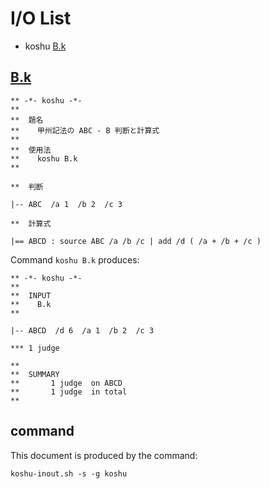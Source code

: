 # I/O List

- koshu [B.k](#bk)



## [B.k](B.k)

```
** -*- koshu -*-
**
**  題名
**    甲州記法の ABC - B 判断と計算式
**
**  使用法
**    koshu B.k
**

**  判断

|-- ABC  /a 1  /b 2  /c 3

**  計算式

|== ABCD : source ABC /a /b /c | add /d ( /a + /b + /c )

```

Command `koshu B.k` produces:

```
** -*- koshu -*-
**
**  INPUT
**    B.k
**

|-- ABCD  /d 6  /a 1  /b 2  /c 3

*** 1 judge 

**
**  SUMMARY
**       1 judge  on ABCD
**       1 judge  in total
**
```



## command

This document is produced by the command:

```
koshu-inout.sh -s -g koshu
```
